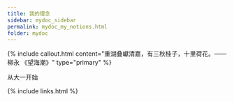 ```yaml
---
title: 我的理念
sidebar: mydoc_sidebar
permalink: mydoc_my_notions.html
folder: mydoc
---
```




{% include callout.html content="重湖叠巘清嘉，有三秋桂子，十里荷花。——柳永
《望海潮》" type="primary" %} 

从大一开始

{% include links.html %}